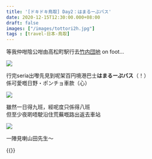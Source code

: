 ```yaml
---
title: '[ドキドキ鳥取] Day2：はまるーぷバス'
date: 2020-12-15T12:30:00.000+08:00
draft: false
images: ["/images/tottori2h.jpg"]
tags : [travel-日本-鳥取]
---
```


等我仲咁陰公咁由高松町駅行去[竹内団地](https://hidie.net/tottori2e/) on foot...  

![](/images/tottori2h.jpg)

行完seria出嚟先見到呢架百円境港巴士**はまるーぷバス**（！）  
係可愛嘅日野・ポンチョ車款（心）  

![](/images/tottori2h1.jpg)

雖然一日得九班，經呢度只係得八班  
但至少夜啲唔駛沿住荒蕪嘅路出返去車站  

![](/images/tottori2h2.jpg)

一陣見喇山田先生～  



{{<tottori>}}  
